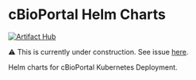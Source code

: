 # cBioPortal Helm Charts
[![Artifact Hub](https://img.shields.io/endpoint?url=https://artifacthub.io/badge/repository/cbioportal)](https://artifacthub.io/packages/search?org=cbioportal)

⚠️ This is currently under construction. See issue [here](https://github.com/cBioPortal/cbioportal/issues/11131).

Helm charts for cBioPortal Kubernetes Deployment.